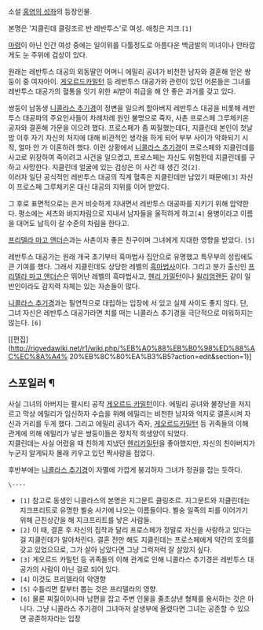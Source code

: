소설 [홍염의 성좌](%ED%99%8D%EC%97%BC%EC%9D%98%20%EC%84%B1%EC%A2%8C.md)의 등장인물.

본명은 '지클린데 클링조르 반 레반투스'로 여성. 애칭은 지크.`[1]`

[마령](%EB%A7%88%EB%A0%B9.md)이 아닌 인간 여성 중에는 일이위를 다툴정도로 아름다운 백금발의 미녀이나 안타깝게도 눈
주위에 검상이 있다.

원래는 레반투스 대공의 외동딸인 어머니 에밀리 공녀가 비천한 남자와 결혼해 얻은 쌍둥이 중 여자아이. [게오르드카밀턴](%EA%B2%8C%EC%98%A4%EB%A5%B4%EB%93%9C%20%EC%B9%B4%EB%B0%80%ED%84%B4.md)
등 레반투스 대공가와 관련이 있던 어른들은 그녀를 레반투스 대공가의 혈통을 잇기 위한 씨받이 취급을 해 안 좋은 과거를 갖고 있다.

쌍둥이 남동생 [니콜라스 추기경](%EB%8B%88%EC%BD%9C%EB%9D%BC%EC%8A%A4%20%EC%B6%94%EA%B8%B0%EA%B2%BD.md)이 정변을 일으켜 할아버지 레반투스 대공을 비롯해 레반투스 대공파의 주요인사들이 차례차례 원인 불명으로 죽자, 사촌
프로스페 그루체키온 공자와 결혼해 가문을 이으려 했다. 프로스페가 좀 찌질했는데다, 지클린데 본인이 첫날밤 이후 자기 자신의 처지에 대해
비관적인 생각을 하게 되어 부부 사이가 악화되기 시작, 얼마 안 가 이혼하려 했다. 이런 상황에서 [니콜라스 추기경](%EB%8B%88%EC%BD%9C%EB%9D%BC%EC%8A%A4%20%EC%B6%94%EA%B8%B0%EA%B2%BD.md)이 프로스페와 지클린데를 사고로
위장하여 죽이려고 사건을 일으켰고, 프로스페는 자신도 위험한데 지클린데를 구하고 사망한다. 지클린데 얼굴에 있는 검상은 이 사건 때 생긴
것`[2]`.  
이러자 일단 공식적인 레반투스 대공의 직계 혈족은 지클린데만 남았기 때문에`[3]` 자신이 프로스페 그루체키온 대신 대공의 지위를 이어
받았다.

그 후로 표면적으로는 은거 비슷하게 지내면서 레반투스 대공파를 지키기 위해 암약한다. 평소에는 셔츠와 바지차림으로 지내서 남자들을 울적하게
하고`[4]` 용병이라고 이름을 대어도 납득이 갈 수준의 차림을 한다고.

[프리델라 마고 앤더슨](%ED%94%84%EB%A6%AC%EB%8D%B8%EB%9D%BC%20%EB%A7%88%EA%B3%A0%20%EC%95%A4%EB%8D%94%EC%8A%A8.md)과는 사촌이자 좋은 친구이며 그녀에게 지대한 영향을 받았다. `[5]`

레반투스 대공가는 원래 개국 초기부터 흑마법사 집안으로 유명했고 특무부의 성립에도 큰 기여를 했다. 그래서 지클린데도 상당한 레벨의 [흑마법사](%ED%9D%91%EB%A7%88%EB%B2%95%EC%82%AC%28%ED%99%8D%EC%97%BC%EC%9D%98%20%EC%84%B1%EC%A2%8C%29.md)이다. 그리고 분가 출신인 [프리델라 마고 앤더슨](%ED%94%84%EB%A6%AC%EB%8D%B8%EB%9D%BC%20%EB%A7%88%EA%B3%A0%20%EC%95%A4%EB%8D%94%EC%8A%A8.md)은 뛰어난 레벨의
흑마법사고, [헨리 카밀턴](%ED%97%A8%EB%A6%AC%20%EC%B9%B4%EB%B0%80%ED%84%B4.md)이나 [윌리엄랜든](%EC%9C%8C%EB%A6%AC%EC%97%84%20%EB%9E%9C%EB%93%A0.md) 같이 일반인이라도 감지력 자체는
있는 자손들이 많다.

[니콜라스 추기경](%EB%8B%88%EC%BD%9C%EB%9D%BC%EC%8A%A4%20%EC%B6%94%EA%B8%B0%EA%B2%BD.md)과는 필연적으로 대립하는 입장에 서 있고 실제 사이도 좋지 않다. 단, 그녀 자신은 레반투스 대공가라면 치를 떠는 니콜라스
추기경을 극단적으로 미워하지는 않는다. `[6]`

[[편집](http://rigvedawiki.net/r1/wiki.php/%EB%A0%88%EB%B0%98%ED%88%AC%EC%8A%A4%
20%EB%8C%80%EA%B3%B5?action=edit&section=1)]

## 스포일러 ¶

  

사실 그녀의 아버지는 팔시티 공작 [게오르드 카밀턴](%EA%B2%8C%EC%98%A4%EB%A5%B4%EB%93%9C%20%EC%B9%B4%EB%B0%80%ED%84%B4.md)이다. 에밀리 공녀와 불장난을 저지르고 막상 에밀리가 임신하자 수습을 위해 에밀리는 비천한
남자와 억지로 결혼시켜 자신과 거리를 두게 했다. 그리고 에밀리 공녀가 죽자, [게오르드카밀턴](%EA%B2%8C%EC%98%A4%EB%A5%B4%EB%93%9C%20%EC%B9%B4%EB%B0%80%ED%84%B4.md)
등 귀족들의 이해 관계에 의해 에밀리가 낳은 쌍둥이들은 정치적 희생양이 되었다.  
지클린데는 사실 어렸을 때 친하게 지냈던 [헨리카밀턴](%ED%97%A8%EB%A6%AC%20%EC%B9%B4%EB%B0%80%ED%84%B4.md)을 좋아했지만, 자신의 친아버지가
누군지 알게되자 몰래 키우고 있던 짝사랑을 접었다.

  

후반부에는 [니콜라스 추기경](%EB%8B%88%EC%BD%9C%EB%9D%BC%EC%8A%A4%20%EC%B6%94%EA%B8%B0%EA%B2%BD.md)이 자멸에 가깝게 붕괴하자 그녀가 정권을 잡는 듯하다.

  
  

`\----`

  * `[1]` 참고로 동생인 니콜라스의 본명은 지그문트 클링조르. 지그문트와 지클린데는 지크프리트로 유명한 뵐숭 사가에 나오는 이름들이다. 뵐숭 일족의 피를 이어가기 위해 근친상간을 해 지크프리트를 낳은 사람들.
  * `[2]` 이 때, 결혼 후 자신의 짐작과 달리 프로스페가 정말로 자신을 사랑하고 있다는 걸 지클린데가 알아차린다. 결혼 전만 해도 지클린데는 프로스페에게 약간의 호의를 갖고 있었으므로, 그가 살아 남았다면 그냥 그럭저럭 잘 살았지 싶다.
  * `[3]` 게오르드 카밀턴 등 귀족들의 이해 관계로 인해 니콜라스 추기경은 레반투스 대공가의 사람이 아닌 걸로 되어 있다.
  * `[4]` 이것도 프리델라의 악영향
  * `[5]` 수틀리면 칼부터 뽑는 것은 프리델라의 영향.
  * `[6]` 물론 찌질이이나마 남편을 잡고 주변 인물을 줄초상낸 형제를 용서하는 것은 아니다. 그냥 니콜라스 추기경이 그녀마저 살생부에 올렸다면 그녀는 공존할 수 있으면 공존하자라는 입장


